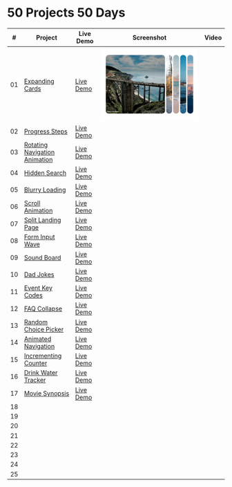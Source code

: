 ﻿# 50 Projects 50 Days

|  #  | Project                                                                                                              | Live Demo                                                                                                                                    | Screenshot                                                              | Video |
| :-: | -------------------------------------------------------------------------------------------------------------------- | -------------------------------------------------------------------------------------------------------------------------------------------- | ----------------------------------------------------------------------- | ----- |
| 01  | [Expanding Cards](https://github.com/mtran36/50projects50days-2024/tree/main/day_1_expandingCards)                   | [Live Demo](https://htmlpreview.github.io/?https://github.com/mtran36/50projects50days-2024/blob/main/day_1_expandingCards/index.html)       | ![Day 1 - Expanding Cards](project_screenshots/day1_expandingCards.PNG) |       |
| 02  | [Progress Steps](https://github.com/mtran36/50projects50days-2024/tree/main/day_2_progressSteps)                     | [Live Demo](https://htmlpreview.github.io/?https://github.com/mtran36/50projects50days-2024/blob/main/day_2_progressSteps/index.html)        |                                                                         |       |
| 03  | [Rotating Navigation Animation](https://github.com/mtran36/50projects50days-2024/tree/main/day_3_rotateNavAnimation) | [Live Demo](https://htmlpreview.github.io/?https://github.com/mtran36/50projects50days-2024/blob/main/day_3_rotateNavAnimation/index.html)   |                                                                         |       |
| 04  | [Hidden Search](https://github.com/mtran36/50projects50days-2024/tree/main/day_4_hiddenSearch)                       | [Live Demo](https://htmlpreview.github.io/?https://github.com/mtran36/50projects50days-2024/blob/main/day_4_hiddenSearch/index.html)         |                                                                         |       |
| 05  | [Blurry Loading](https://github.com/mtran36/50projects50days-2024/tree/main/day_5_blurryLoading)                     | [Live Demo](https://htmlpreview.github.io/?https://github.com/mtran36/50projects50days-2024/blob/main/day_5_blurryLoading/index.html)        |                                                                         |       |
| 06  | [Scroll Animation](https://github.com/mtran36/50projects50days-2024/tree/main/day_6_scrollAnimation)                 | [Live Demo](https://github.com/mtran36/50projects50days-2024/blob/main/day_6_scrollAnimation/index.html)                                     |                                                                         |       |
| 07  | [Split Landing Page](https://github.com/mtran36/50projects50days-2024/tree/main/day_7_splitLandingPage)              | [Live Demo](https://htmlpreview.github.io/?https://github.com/mtran36/50projects50days-2024/blob/main/day_7_splitLandingPage/index.html)     |                                                                         |       |
| 08  | [Form Input Wave](https://github.com/mtran36/50projects50days-2024/tree/main/day_8_formInputWave)                    | [Live Demo](https://htmlpreview.github.io/?https://github.com/mtran36/50projects50days-2024/blob/main/day_8_formInputWave/index.html)        |                                                                         |       |
| 09  | [Sound Board](https://github.com/mtran36/50projects50days-2024/tree/main/day_9_soundBoard)                           | [Live Demo](https://htmlpreview.github.io/?https://github.com/mtran36/50projects50days-2024/blob/main/day_9_soundBoard/index.html)           |                                                                         |       |
| 10  | [Dad Jokes](https://github.com/mtran36/50projects50days-2024/tree/main/day_10_dadJokes)                              | [Live Demo](https://htmlpreview.github.io/?https://github.com/mtran36/50projects50days-2024/blob/main/day_10_dadJokes/index.html)            |                                                                         |       |
| 11  | [Event Key Codes](https://github.com/mtran36/50projects50days-2024/tree/main/day_11_eventKeyCodes)                   | [Live Demo](https://htmlpreview.github.io/?https://github.com/mtran36/50projects50days-2024/blob/main/day_11_eventKeyCodes/index.html)       |                                                                         |       |
| 12  | [FAQ Collapse](https://github.com/mtran36/50projects50days-2024/tree/main/day_12_faqCollapse)                        | [Live Demo](https://htmlpreview.github.io/?https://github.com/mtran36/50projects50days-2024/blob/main/day_12_faqCollapse/index.html)         |                                                                         |       |
| 13  | [Random Choice Picker](https://github.com/mtran36/50projects50days-2024/tree/main/day_13_randomChoice)               | [Live Demo](https://htmlpreview.github.io/?https://github.com/mtran36/50projects50days-2024/blob/main/day_13_randomChoice/index.html)        |                                                                         |       |
| 14  | [Animated Navigation](https://github.com/mtran36/50projects50days-2024/tree/main/day_14_animatedNavigation)          | [Live Demo](https://htmlpreview.github.io/?https://github.com/mtran36/50projects50days-2024/blob/main/day_14_animatedNavigation/index.html)  |                                                                         |       |
| 15  | [Incrementing Counter](https://github.com/mtran36/50projects50days-2024/tree/main/day_15_incrementingCounter)        | [Live Demo](https://htmlpreview.github.io/?https://github.com/mtran36/50projects50days-2024/blob/main/day_15_incrementingCounter/index.html) |                                                                         |       |
| 16  | [Drink Water Tracker](https://github.com/mtran36/50projects50days-2024/tree/main/day_16_drinkWaterTracker)           | [Live Demo](https://htmlpreview.github.io/?https://github.com/mtran36/50projects50days-2024/blob/main/day_16_drinkWaterTracker/index.html)   |                                                                         |       |
| 17  | [Movie Synopsis](https://github.com/mtran36/50projects50days-2024/tree/main/day_17_movieSynopsis)                    | [Live Demo](https://htmlpreview.github.io/?https://github.com/mtran36/50projects50days-2024/blob/main/day_17_movieSynopsis/index.html)       |                                                                         |       |
| 18  |                                                                                                                      |                                                                                                                                              |                                                                         |       |
| 19  |                                                                                                                      |                                                                                                                                              |                                                                         |       |
| 20  |                                                                                                                      |                                                                                                                                              |                                                                         |       |
| 21  |                                                                                                                      |                                                                                                                                              |                                                                         |       |
| 22  |                                                                                                                      |                                                                                                                                              |                                                                         |       |
| 23  |                                                                                                                      |                                                                                                                                              |                                                                         |       |
| 24  |                                                                                                                      |                                                                                                                                              |                                                                         |       |
| 25  |                                                                                                                      |                                                                                                                                              |                                                                         |       |
